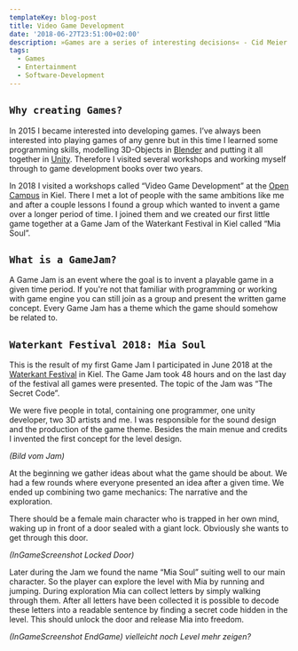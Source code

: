 ```yaml
---
templateKey: blog-post
title: Video Game Development
date: '2018-06-27T23:51:00+02:00'
description: »Games are a series of interesting decisions« - Cid Meier
tags:
  - Games
  - Entertainment
  - Software-Development
---
```

## `Why creating Games?`

In 2015 I became interested into developing games. I’ve always been interested into playing games of any genre but in this time I learned some programming skills, modelling 3D-Objects in [Blender](https://www.blender.org/) and putting it all together in [Unity](https://unity.com/madewith). Therefore I visited several workshops and working myself through to game development books over two years. 

In 2018 I visited a workshops called “Video Game Development” at the [Open Campus](https://edu.opencampus.sh/) in Kiel. There I met a lot of people with the same ambitions like me and after a couple lessons I found a group which wanted to invent a game over a longer period of time. I joined them and we created our first little game together at a Game Jam of the Waterkant Festival in Kiel called “Mia Soul”.

## `What is a GameJam?`

A Game Jam is an event where the goal is to invent a playable game in a given time period. If you're not that familiar with programming or working with game engine you can still join as a group and present the written game concept. Every Game Jam has a theme which the game should somehow be related to.

## `Waterkant Festival 2018: Mia Soul`

This is the result of my first Game Jam I participated in June 2018 at the [Waterkant Festival](https://waterkant.sh/) in Kiel. The Game Jam took 48 hours and on the last day of the festival all games were presented. The topic of the Jam was “The Secret Code”. 

We were five people in total, containing one programmer, one unity developer, two 3D artists and me. I was responsible for the sound design and the production of the game theme. Besides the main menue and credits I invented the first concept for the level design.

_(Bild vom Jam)_

At the beginning we gather ideas about what the game should be about. We had a few rounds where everyone presented an idea after a given time. We ended up combining two game mechanics: The narrative and the exploration.

There should be a female main character who is trapped in her own mind, waking up in front of a door sealed with a giant lock. Obviously she wants to get through this door. 

_(InGameScreenshot Locked Door)_

Later during the Jam we found the name “Mia Soul” suiting well to our main character. So the player can explore the level with Mia by running and jumping. During exploration Mia can collect letters by simply walking through them. After all letters have been collected it is possible to decode these letters into a readable sentence by finding a secret code hidden in the level. This should unlock the door and release Mia into freedom.

_(InGameScreenshot EndGame) vielleicht noch Level mehr zeigen?_
